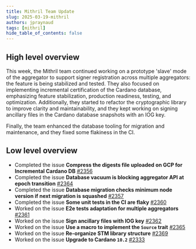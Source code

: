 ```yaml
---
title: Mithril Team Update
slug: 2025-03-19-mithril
authors: jpraynaud
tags: [mithril]
hide_table_of_contents: false
---
```


## High level overview

This week, the Mithril team continued working on a prototype 'slave' mode of the aggregator to support signer registration across multiple aggregators: the feature is being stabilized and tested. They also focused on implementing incremental certification of the Cardano database, emphasizing feature stabilization, production readiness, testing, and optimization. Additionally, they started to refactor the cryptographic library to improve clarity and maintainability, and they kept working on signing ancillary files in the Cardano database snapshots with an IOG key.

Finally, the team enhanced the database tooling for migration and maintenance, and they fixed some flakiness in the CI.

## Low level overview

- Completed the issue **Compress the digests file uploaded on GCP for Incremental Cardano DB** [#2356](https://github.com/input-output-hk/mithril/issues/2356)
- Completed the issue **Database vacuum is blocking aggregator API at epoch transition** [#2364](https://github.com/input-output-hk/mithril/issues/2364)
- Completed the issue **Database migration checks minimum node version if next migration is squashed** [#2357](https://github.com/input-output-hk/mithril/issues/2357)
- Completed the issue **Some unit tests in the CI are flaky** [#2360](https://github.com/input-output-hk/mithril/issues/2360)
- Worked on the issue **E2e tests adaptation for multiple aggregators** [#2361](https://github.com/input-output-hk/mithril/issues/2361)
- Worked on the issue **Sign ancillary files with IOG key** [#2362](https://github.com/input-output-hk/mithril/issues/2362)
- Worked on the issue **Use a macro to implement the `Source` trait** [#2365](https://github.com/input-output-hk/mithril/issues/2365)
- Worked on the issue **Re-organize STM library structure** [#2369](https://github.com/input-output-hk/mithril/issues/2369)
- Worked on the issue **Upgrade to Cardano `10.2`** [#2333](https://github.com/input-output-hk/mithril/issues/2333)
